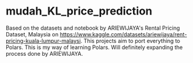 # mudah_KL_price_prediction
Based on the datasets and notebook by ARIEWIJAYA's Rental Pricing Dataset, Malaysia on https://www.kaggle.com/datasets/ariewijaya/rent-pricing-kuala-lumpur-malaysi. This projects aim to port everything to Polars. This is my way of learning Polars. Will definitely expanding the process done by ARIEWIJAYA.
